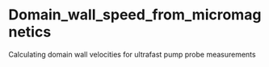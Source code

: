 # Domain_wall_speed_from_micromagnetics
 Calculating domain wall velocities for ultrafast pump probe measurements
